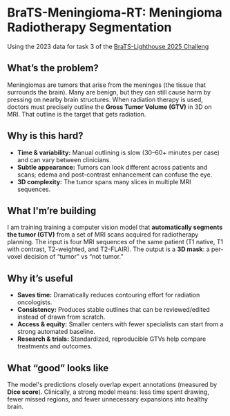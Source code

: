 # BraTS-Meningioma-RT: Meningioma Radiotherapy Segmentation

Using the 2023 data for task 3 of the [BraTS-Lighthouse 2025 Challeng](https://www.synapse.org/Synapse:syn64153130/wiki/631057)

## What’s the problem?

Meningiomas are tumors that arise from the meninges (the tissue that surrounds the brain). Many are benign, but they can still cause harm by pressing on nearby brain structures. When radiation therapy is used, doctors must precisely outline the **Gross Tumor Volume (GTV)** in 3D on MRI. That outline is the target that gets radiation.

## Why is this hard?

* **Time & variability:** Manual outlining is slow (30–60+ minutes per case) and can vary between clinicians.
* **Subtle appearance:** Tumors can look different across patients and scans; edema and post-contrast enhancement can confuse the eye.
* **3D complexity:** The tumor spans many slices in multiple MRI sequences.

## What I'm’re building

I am training training a computer vision model that **automatically segments the tumor (GTV)** from a set of MRI scans acquired for radiotherapy planning. The input is four MRI sequences of the same patient (T1 native, T1 with contrast, T2-weighted, and T2-FLAIR). The output is a **3D mask**: a per-voxel decision of “tumor” vs “not tumor.”

## Why it’s useful

* **Saves time:** Dramatically reduces contouring effort for radiation oncologists.
* **Consistency:** Produces stable outlines that can be reviewed/edited instead of drawn from scratch.
* **Access & equity:** Smaller centers with fewer specialists can start from a strong automated baseline.
* **Research & trials:** Standardized, reproducible GTVs help compare treatments and outcomes.

## What “good” looks like

The model's predictions closely overlap expert annotations (measured by **Dice score**). Clinically, a strong model means: less time spent drawing, fewer missed regions, and fewer unnecessary expansions into healthy brain.
